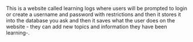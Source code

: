 This is a website called learning logs where users will be prompted to login or create a username and password with restrictions and then it stores 
it into the database you ask and then it saves what the user does on the website - they can add new topics and information they have been learning-.
